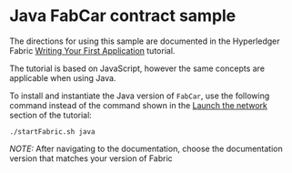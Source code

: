# Java FabCar contract sample

The directions for using this sample are documented in the Hyperledger Fabric
[Writing Your First Application](https://hyperledger-fabric.readthedocs.io/en/latest/write_first_app.html) tutorial.

The tutorial is based on JavaScript, however the same concepts are applicable when using Java.

To install and instantiate the Java version of `FabCar`, use the following command instead of the command shown in the [Launch the network](https://hyperledger-fabric.readthedocs.io/en/release-1.4/write_first_app.html#launch-the-network) section of the tutorial:

```
./startFabric.sh java
```

*NOTE:* After navigating to the documentation, choose the documentation version that matches your version of Fabric

